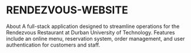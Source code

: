 # RENDEZVOUS-WEBSITE
About A full-stack application designed to streamline operations for the Rendezvous Restaurant at Durban University of Technology. Features include an online menu, reservation system, order management, and user authentication for customers and staff.
